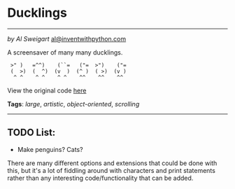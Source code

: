 # Ducklings
___
_by Al Sweigart_ [al@inventwithpython.com](mailto:al@inventwithpython.com)

A screensaver of many many ducklings.

```
 >" )   =^^)    (``=   ("=  >")    ("=
 (  >)  (  ^)  (v  )  (^ )  ( >)  (v )
  ^ ^    ^ ^    ^ ^    ^^    ^^    ^^
```

View the original code [here](https://nostarch.com/big-book-small-ptyhon-projects)

**Tags**: _large_, _artistic_, _object-oriented_, _scrolling_

___

## TODO List:

* Make penguins? Cats?

There are many different options and extensions that could be done with this, but it's a lot of fiddling around with
characters and print statements rather than any interesting code/functionality that can be added.